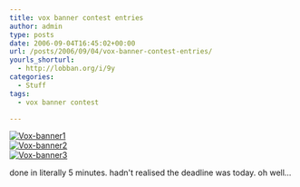 ```yaml
---
title: vox banner contest entries
author: admin
type: posts
date: 2006-09-04T16:45:02+00:00
url: /posts/2006/09/04/vox-banner-contest-entries/
yourls_shorturl:
  - http://lobban.org/i/9y
categories:
  - Stuff
tags:
  - vox banner contest

---
```

<div class="vox-enclosure vox-enclosure-left vox-enclosure-strip vox-enclosure-strip-vertical">
  <div class="vox-enclosure-inner">
    <a class="vox-enclosure-strip-link" href="http://nonimage.typepad.com/.a/6a01348743f8e2970c0133f423da33970b-pi" title="Vox-banner1"><img alt="Vox-banner1" class="asset asset-image at-xid-6a01348743f8e2970c0133f423da33970b" src="http://nonimage.typepad.com/.a/6a01348743f8e2970c0133f423da33970b-120pi" /></a><br /><a class="vox-enclosure-strip-link" href="http://nonimage.typepad.com/.a/6a01348743f8e2970c0133f423da37970b-pi" title="Vox-banner2"><img alt="Vox-banner2" class="asset asset-image at-xid-6a01348743f8e2970c0133f423da37970b" src="http://nonimage.typepad.com/.a/6a01348743f8e2970c0133f423da37970b-120pi" /></a><br /><a class="vox-enclosure-strip-link" href="http://nonimage.typepad.com/.a/6a01348743f8e2970c0133f423da3a970b-pi" title="Vox-banner3"><img alt="Vox-banner3" class="asset asset-image at-xid-6a01348743f8e2970c0133f423da3a970b" src="http://nonimage.typepad.com/.a/6a01348743f8e2970c0133f423da3a970b-120pi" /></a>
  </div>
</div></p> </p> </p> 

done in literally 5 minutes. hadn't realised the deadline was today. oh well&#8230;